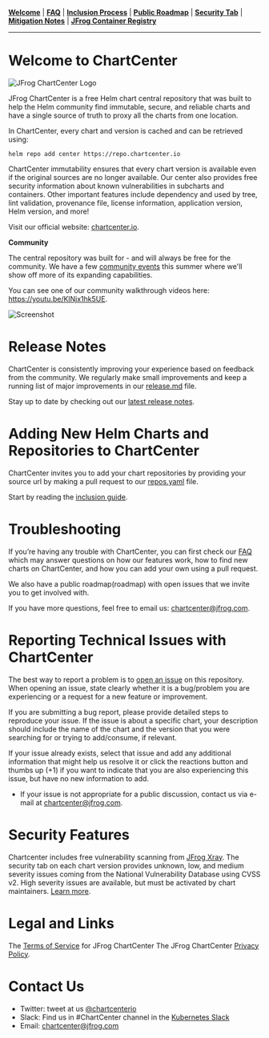 [__Welcome__](README.md) | [__FAQ__](faq.md) | [__Inclusion Process__](inclusion.md) | [__Public Roadmap__](roadmap.md) | [__Security Tab__](security.md) | [__Mitigation Notes__](securitymitigationspec.md) | [__JFrog Container Registry__](jfrog-cr.md)

------

# Welcome to ChartCenter
![JFrog ChartCenter Logo](https://github.com/jfrog/chartcenter/blob/master/docs/ChartCenterlogo.png?raw=true)

JFrog ChartCenter is a free Helm chart central repository that was built to help the Helm community find immutable, secure, and reliable charts and have a single source of truth to proxy all the charts from one location. 

In ChartCenter, every chart and version is cached and can be retrieved using:

`helm repo add center https://repo.chartcenter.io` 

ChartCenter immutability ensures that every chart version is available even if the original sources are no longer available. Our center also provides free security information about known vulnerabilities in subcharts and containers. Other important features include dependency and used by tree, lint validation, provenance file, license information, application version, Helm version, and more!

Visit our official website: [chartcenter.io](https://chartcenter.io).

**Community** 

The central repository was built for - and will always be free for the community. We have a few [community events](https://github.com/jfrog/chartcenter/blob/master/docs/community.md) this summer where we'll show off more of its expanding capabilities. 

You can see one of our community walkthrough videos here: https://youtu.be/KlNjx1hk5UE.


![Screenshot](https://github.com/jfrog/chartcenter/blob/master/docs/charts.jpg?raw=true)

# Release Notes

ChartCenter is consistently improving your experience based on feedback from the community. We regularly make small improvements and keep a running list of major improvements in our [release.md](https://github.com/jfrog/chartcenter/blob/master/releases.md) file. 

Stay up to date by checking out our [latest release notes](https://github.com/jfrog/chartcenter/blob/master/releases.md).

# Adding New Helm Charts and Repositories to ChartCenter

ChartCenter invites you to add your chart repositories by providing your source url by making a pull request to our [repos.yaml](https://github.com/jfrog/chartcenter/blob/master/repos.yaml) file. 

Start by reading the [inclusion guide](https://github.com/jfrog/chartcenter/blob/master/docs/inclusion.md).

# Troubleshooting

If you’re having any trouble with ChartCenter, you can first check our [FAQ](faq.md) which may answer questions on how our features work, how to find new charts on ChartCenter, and how you can add your own using a pull request. 

We also have a public roadmap(roadmap) with open issues that we invite you to get involved with.

If you have more questions, feel free to email us: chartcenter@jfrog.com.

# Reporting Technical Issues with ChartCenter

The best way to report a problem is to [open an issue](https://github.com/jfrog/chartcenter/issues/new/choose) on this repository. When opening an issue, state clearly whether it is a bug/problem you are experiencing or a request for a new feature or improvement.

If you are submitting a bug report, please provide detailed steps to reproduce your issue. If the issue is about a specific chart, your description should include the name of the chart and the version that you were searching for or trying to add/consume, if relevant.

If your issue already exists, select that issue and add any additional information that might help us resolve it or click the reactions button and thumbs up (+1) if you want to indicate that you are also experiencing this issue, but have no new information to add.

* If your issue is not appropriate for a public discussion, contact us via e-mail at chartcenter@jfrog.com.

# Security Features

Chartcenter includes free vulnerability scanning from [JFrog Xray](https://jfrog.com/xray/). The security tab on each chart version provides unknown, low, and medium severity issues coming from the National Vulnerability Database using CVSS v2. High severity issues are available, but must be activated by chart maintainers. [Learn more](https://github.com/jfrog/chartcenter/blob/master/docs/securitymitigationspec.md).

# Legal and Links

The [Terms of Service](https://chartcenter.io/terms) for JFrog ChartCenter
The JFrog ChartCenter [Privacy Policy](https://chartcenter.io/privacypolicy).

# Contact Us

* Twitter: tweet at us [@chartcenterio](https://twitter.com/chartcenterio)
* Slack: Find us in #ChartCenter channel in the [Kubernetes Slack](https://kubernetes.slack.com/)
* Email: chartcenter@jfrog.com




